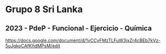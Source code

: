 # Grupo 8 Sri Lanka

## 2023 - PdeP - Funcional - Ejercicio - Química


https://docs.google.com/document/d/1vCCyFMzTLFuW3jxZr4cBEb7kVz-5uJgkoCAfKhdMPsM/edit


